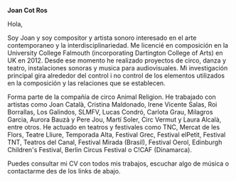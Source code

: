 **Joan Cot Ros**

Hola,

Soy Joan y soy compositor y artista sonoro interesado en el arte contemporaneo y la interdisciplinariedad. Me licencié en composición en la University College Falmouth (incorporating Dartington College of Arts) en UK en 2012. Desde ese momento he realizado proyectos de circo, danza y teatro, instalaciones sonoras y musica para audiovisuales. Mi investigación principal gira alrededor del control i no control de los elementos utilizados en la composición y las relaciones que se establecen.

Forma parte de la compañía de circo Animal Religion. He trabajado con artistas como Joan Català, Cristina Maldonado, Irene Vicente Salas, Roi Borrallas, Los Galindos, SLMFV, Lucas Condró, Carlota Grau, Milagros Garcia, Aurora Bauzà y Pere Jou, Martí Soler, Circ Vermut y Laura Alcalà, entre otros. He actuado en teatros y festivales como TNC, Mercat de les Flors, Teatre Lliure, Temporada Alta, Festival Grec, Festival elPetit, Festival TNT, Teatros del Canal, Festival Mirada (Brasil), Festival Oerol, Edinburgh Children's Festival, Berlin Circus Festival o C!CAF (Dinamarca).

Puedes consultar mi CV con todos mis trabajos, escuchar algo de música o contactarme des de los links de abajo.
